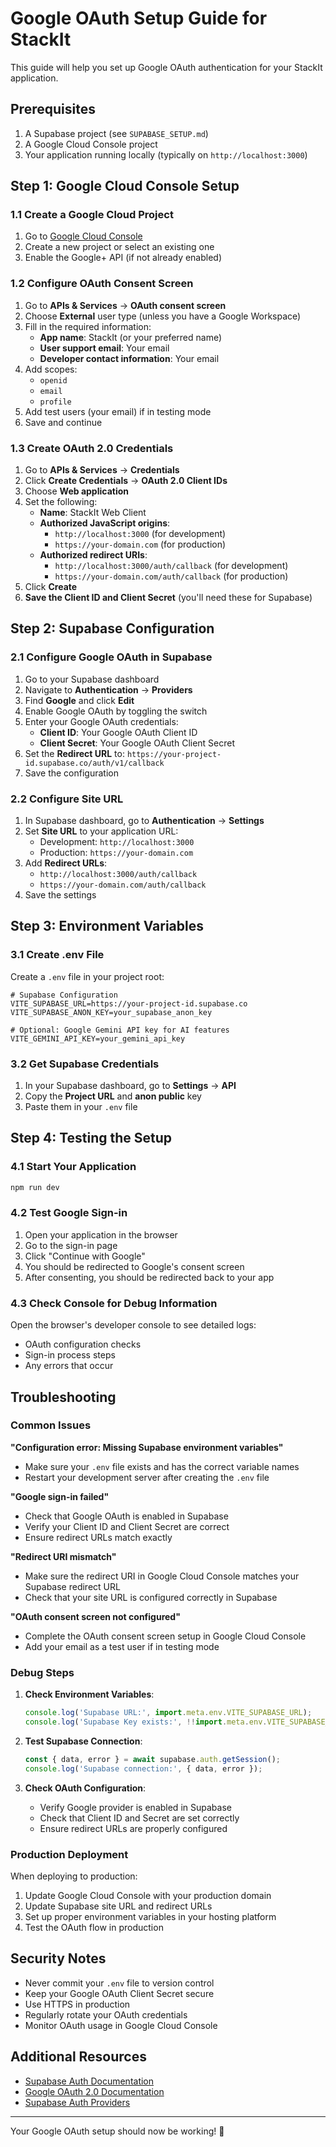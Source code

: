 # Google OAuth Setup Guide for StackIt

This guide will help you set up Google OAuth authentication for your StackIt application.

## Prerequisites

1. A Supabase project (see `SUPABASE_SETUP.md`)
2. A Google Cloud Console project
3. Your application running locally (typically on `http://localhost:3000`)

## Step 1: Google Cloud Console Setup

### 1.1 Create a Google Cloud Project

1. Go to [Google Cloud Console](https://console.cloud.google.com/)
2. Create a new project or select an existing one
3. Enable the Google+ API (if not already enabled)

### 1.2 Configure OAuth Consent Screen

1. Go to **APIs & Services** → **OAuth consent screen**
2. Choose **External** user type (unless you have a Google Workspace)
3. Fill in the required information:
   - **App name**: StackIt (or your preferred name)
   - **User support email**: Your email
   - **Developer contact information**: Your email
4. Add scopes:
   - `openid`
   - `email`
   - `profile`
5. Add test users (your email) if in testing mode
6. Save and continue

### 1.3 Create OAuth 2.0 Credentials

1. Go to **APIs & Services** → **Credentials**
2. Click **Create Credentials** → **OAuth 2.0 Client IDs**
3. Choose **Web application**
4. Set the following:
   - **Name**: StackIt Web Client
   - **Authorized JavaScript origins**:
     - `http://localhost:3000` (for development)
     - `https://your-domain.com` (for production)
   - **Authorized redirect URIs**:
     - `http://localhost:3000/auth/callback` (for development)
     - `https://your-domain.com/auth/callback` (for production)
5. Click **Create**
6. **Save the Client ID and Client Secret** (you'll need these for Supabase)

## Step 2: Supabase Configuration

### 2.1 Configure Google OAuth in Supabase

1. Go to your Supabase dashboard
2. Navigate to **Authentication** → **Providers**
3. Find **Google** and click **Edit**
4. Enable Google OAuth by toggling the switch
5. Enter your Google OAuth credentials:
   - **Client ID**: Your Google OAuth Client ID
   - **Client Secret**: Your Google OAuth Client Secret
6. Set the **Redirect URL** to: `https://your-project-id.supabase.co/auth/v1/callback`
7. Save the configuration

### 2.2 Configure Site URL

1. In Supabase dashboard, go to **Authentication** → **Settings**
2. Set **Site URL** to your application URL:
   - Development: `http://localhost:3000`
   - Production: `https://your-domain.com`
3. Add **Redirect URLs**:
   - `http://localhost:3000/auth/callback`
   - `https://your-domain.com/auth/callback`
4. Save the settings

## Step 3: Environment Variables

### 3.1 Create .env File

Create a `.env` file in your project root:

```env
# Supabase Configuration
VITE_SUPABASE_URL=https://your-project-id.supabase.co
VITE_SUPABASE_ANON_KEY=your_supabase_anon_key

# Optional: Google Gemini API key for AI features
VITE_GEMINI_API_KEY=your_gemini_api_key
```

### 3.2 Get Supabase Credentials

1. In your Supabase dashboard, go to **Settings** → **API**
2. Copy the **Project URL** and **anon public** key
3. Paste them in your `.env` file

## Step 4: Testing the Setup

### 4.1 Start Your Application

```bash
npm run dev
```

### 4.2 Test Google Sign-in

1. Open your application in the browser
2. Go to the sign-in page
3. Click "Continue with Google"
4. You should be redirected to Google's consent screen
5. After consenting, you should be redirected back to your app

### 4.3 Check Console for Debug Information

Open the browser's developer console to see detailed logs:
- OAuth configuration checks
- Sign-in process steps
- Any errors that occur

## Troubleshooting

### Common Issues

**"Configuration error: Missing Supabase environment variables"**
- Make sure your `.env` file exists and has the correct variable names
- Restart your development server after creating the `.env` file

**"Google sign-in failed"**
- Check that Google OAuth is enabled in Supabase
- Verify your Client ID and Client Secret are correct
- Ensure redirect URLs match exactly

**"Redirect URI mismatch"**
- Make sure the redirect URI in Google Cloud Console matches your Supabase redirect URL
- Check that your site URL is configured correctly in Supabase

**"OAuth consent screen not configured"**
- Complete the OAuth consent screen setup in Google Cloud Console
- Add your email as a test user if in testing mode

### Debug Steps

1. **Check Environment Variables**:
   ```javascript
   console.log('Supabase URL:', import.meta.env.VITE_SUPABASE_URL);
   console.log('Supabase Key exists:', !!import.meta.env.VITE_SUPABASE_ANON_KEY);
   ```

2. **Test Supabase Connection**:
   ```javascript
   const { data, error } = await supabase.auth.getSession();
   console.log('Supabase connection:', { data, error });
   ```

3. **Check OAuth Configuration**:
   - Verify Google provider is enabled in Supabase
   - Check that Client ID and Secret are set correctly
   - Ensure redirect URLs are properly configured

### Production Deployment

When deploying to production:

1. Update Google Cloud Console with your production domain
2. Update Supabase site URL and redirect URLs
3. Set up proper environment variables in your hosting platform
4. Test the OAuth flow in production

## Security Notes

- Never commit your `.env` file to version control
- Keep your Google OAuth Client Secret secure
- Use HTTPS in production
- Regularly rotate your OAuth credentials
- Monitor OAuth usage in Google Cloud Console

## Additional Resources

- [Supabase Auth Documentation](https://supabase.com/docs/guides/auth)
- [Google OAuth 2.0 Documentation](https://developers.google.com/identity/protocols/oauth2)
- [Supabase Auth Providers](https://supabase.com/docs/guides/auth/auth-providers)

---

Your Google OAuth setup should now be working! 🚀 